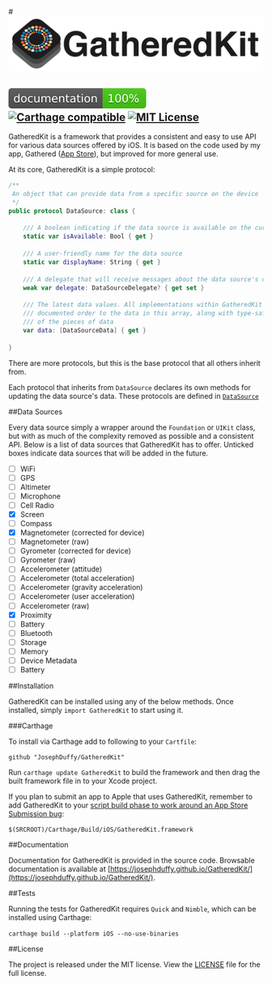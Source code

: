 #![GatheredKit](.github/banner.png)

[![Documentation](./docs/badge.svg)](https://josephduffy.github.io/GatheredKit/) [![Carthage compatible](https://img.shields.io/badge/Carthage-compatible-4BC51D.svg?style=flat)](https://github.com/Carthage/Carthage) [![MIT License](https://img.shields.io/badge/License-MIT-4BC51D.svg?style=flat)](./LICENSE)
--

GatheredKit is a framework that provides a consistent and easy to use API for various data sources offered by iOS. It is based on the code used by my app, Gathered ([App Store](https://itunes.apple.com/us/app/apple-store/id929726748?mt=8)), but improved for more general use.

At its core, GatheredKit is a simple protocol:

```swift
/**
 An object that can provide data from a specific source on the device
 */
public protocol DataSource: class {

    /// A boolean indicating if the data source is available on the current device
    static var isAvailable: Bool { get }

    /// A user-friendly name for the data source
    static var displayName: String { get }

    /// A delegate that will receive messages about the data source's data
    weak var delegate: DataSourceDelegate? { get set }

    /// The latest data values. All implementations within GatheredKit have a consistent and
    /// documented order to the data in this array, along with type-safe properties for each
    /// of the pieces of data
    var data: [DataSourceData] { get }

}
```

There are more protocols, but this is the base protocol that all others inherit from.

Each protocol that inherits from `DataSource` declares its own methods for updating the data source's data. These protocols are defined in [`DataSource`](https://josephduffy.github.io/GatheredKit/Protocols/DataSource.html)

##Data Sources

Every data source simply a wrapper around the `Foundation` or `UIKit` class, but with as much of the complexity removed as possible and a consistent API. Below is a list of data sources that GatheredKit has to offer. Unticked boxes indicate data sources that will be added in the future.

 - [ ] WiFi
 - [ ] GPS
 - [ ] Altimeter
 - [ ] Microphone
 - [ ] Cell Radio
 - [X] Screen
 - [ ] Compass
 - [X] Magnetometer (corrected for device)
 - [ ] Magnetometer (raw)
 - [ ] Gyrometer (corrected for device)
 - [ ] Gyrometer (raw)
 - [ ] Accelerometer (attitude)
 - [ ] Accelerometer (total acceleration)
 - [ ] Accelerometer (gravity acceleration)
 - [ ] Accelerometer (user acceleration)
 - [ ] Accelerometer (raw)
 - [X] Proximity
 - [ ] Battery
 - [ ] Bluetooth
 - [ ] Storage
 - [ ] Memory
 - [ ] Device Metadata
 - [ ] Battery

##Installation

GatheredKit can be installed using any of the below methods. Once installed, simply `import GatheredKit` to start using it.

###Carthage

To install via Carthage add to following to your `Cartfile`:

```
github "JosephDuffy/GatheredKit"
```

Run `carthage update GatheredKit` to build the framework and then drag the built framework file in to your Xcode project.

If you plan to submit an app to Apple that uses GatheredKit, remember to add GatheredKit to your [script build phase to work around an App Store Submission bug](https://github.com/Carthage/Carthage#if-youre-building-for-ios-tvos-or-watchos):

```
$(SRCROOT)/Carthage/Build/iOS/GatheredKit.framework
```

##Documentation

Documentation for GatheredKit is provided in the source code. Browsable documentation is available at [https://josephduffy.github.io/GatheredKit/](https://josephduffy.github.io/GatheredKit/).

##Tests

Running the tests for GatheredKit requires `Quick` and `Nimble`, which can be installed using Carthage:

`carthage build --platform iOS --no-use-binaries`

##License

The project is released under the MIT license. View the [LICENSE](./LICENSE) file for the full license.